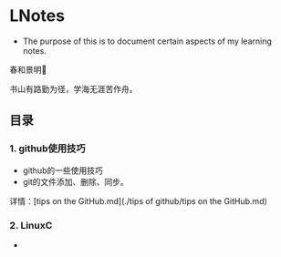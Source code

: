 # LNotes
- The purpose of this is to document certain aspects of my learning notes.


春和景明🌸

书山有路勤为径，学海无涯苦作舟。



## 目录

### 1. github使用技巧

- github的一些使用技巧
- git的文件添加、删除、同步。

详情：[tips on the GitHub.md](./tips of github/tips on the GitHub.md)

### 2. LinuxC

- 

